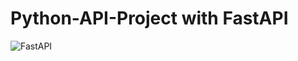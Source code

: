 # Python-API-Project with FastAPI


![FastAPI](https://user-images.githubusercontent.com/97839601/193870346-8bec1725-ae4b-4f79-8c45-e11f8f7aa4f8.jpeg)
